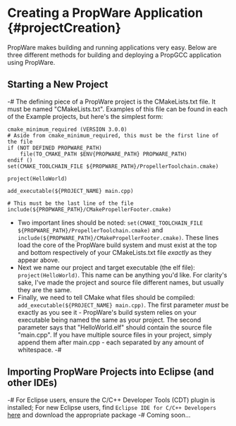Creating a PropWare Application   {#projectCreation}
===============================

PropWare makes building and running applications very easy. Below are three different methods for building and
deploying a PropGCC application using PropWare.

Starting a New Project
----------------------
-# The defining piece of a PropWare project is the CMakeLists.txt file. It must be named "CMakeLists.txt". Examples of
   this file can be found in each of the Example projects, but here's the simplest form:
   ~~~~~~~~~~~~~~~~~~~~~~~~~~~~~~~~~~~~~~~~~~~~~~~~~~~~~~~~~~~~~~~~~~~~~~~~~~~~~{.cmake}
   cmake_minimum_required (VERSION 3.0.0)
   # Aside from cmake_minimum_required, this must be the first line of the file
   if (NOT DEFINED PROPWARE_PATH)
       file(TO_CMAKE_PATH $ENV{PROPWARE_PATH} PROPWARE_PATH)
   endif ()
   set(CMAKE_TOOLCHAIN_FILE ${PROPWARE_PATH}/PropellerToolchain.cmake)
   
   project(HelloWorld)
   
   add_executable(${PROJECT_NAME} main.cpp)
   
   # This must be the last line of the file
   include(${PROPWARE_PATH}/CMakePropellerFooter.cmake)
   ~~~~~~~~~~~~~~~~~~~~~~~~~~~~~~~~~~~~~~~~~~~~~~~~~~~~~~~~~~~~~~~~~~~~~~~~~~~~~
   * Two important lines should be noted: `set(CMAKE_TOOLCHAIN_FILE ${PROPWARE_PATH}/PropellerToolchain.cmake)` and
     `include(${PROPWARE_PATH}/CMakePropellerFooter.cmake)`. These lines load the core of the PropWare build system and
     must exist at the top and bottom respectively of your CMakeLists.txt file _exactly_ as they appear above.
   * Next we name our project and target executable (the elf file): `project(HelloWorld)`. This name can be anything 
     you'd like. For clarity's sake, I've made the project and source file different names, but usually they are the
     same.
   * Finally, we need to tell CMake what files should be compiled: `add_executable(${PROJECT_NAME} main.cpp)`.
     The first parameter _must_ be exactly as you see it - PropWare's build system relies on your executable being named
     the same as your project. The second parameter says that "HelloWorld.elf" should contain the source file 
     "main.cpp". If you have multiple source files in your project, simply append them after main.cpp - each 
     separated by any amount of whitespace.
-# 

Importing PropWare Projects into Eclipse (and other IDEs)
---------------------------------------------------------
-# For Eclipse users, ensure the C/C++ Developer Tools (CDT) plugin is installed; For new Eclipse users, find
   `Eclipse IDE for C/C++ Developers` [here](http://www.eclipse.org/downloads/) and download the appropriate package
-# Coming soon...
